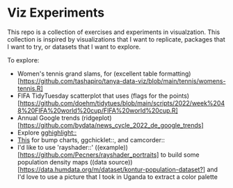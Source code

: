 # Viz Experiments
This repo is a collection of exercises and experiments in visualzation. This collection is inspired by visualizations that I want to replicate, packages that I want to try, or datasets that I want to explore.

To explore:

* Women's tennis grand slams, for (excellent table formatting)[https://github.com/tashapiro/tanya-data-viz/blob/main/tennis/womens-tennis.R]
* FIFA TidyTuesday scatterplot that uses (flags for the points)[https://github.com/doehm/tidytues/blob/main/scripts/2022/week%2048%20FIFA%20world%20cup/FIFA%20world%20cup.R]
* Annual Google trends (ridgeplot)[https://github.com/bydata/news_cycle_2022_de_google_trends]
* Explore [gghighlight::](https://yutannihilation.github.io/gghighlight/articles/gghighlight.html)
* [This](https://albert-rapp.de/posts/ggplot2-tips/12_a_few_gg_packages/12_a_few_gg_packages.html#bump-charts) for bump charts, ggchicklet::, and camcorder::
* I'd like to use 'rayshader::' ((example))[https://github.com/Pecners/rayshader_portraits] to build some population density maps ((data source))[https://data.humdata.org/m/dataset/kontur-population-dataset?] and I'd love to use a picture that I took in Uganda to extract a color palette
